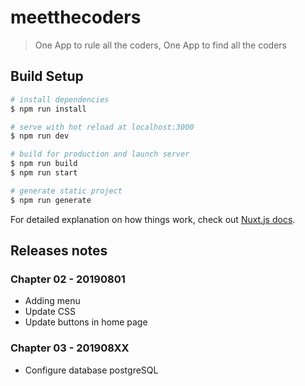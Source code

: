 # meetthecoders

> One App to rule all the coders, One App to find all the coders

## Build Setup

``` bash
# install dependencies
$ npm run install

# serve with hot reload at localhost:3000
$ npm run dev

# build for production and launch server
$ npm run build
$ npm run start

# generate static project
$ npm run generate
```

For detailed explanation on how things work, check out [Nuxt.js docs](https://nuxtjs.org).


## Releases notes

### Chapter 02 - 20190801

- Adding menu
- Update CSS
- Update buttons in home page

### Chapter 03 - 201908XX

- Configure database postgreSQL
